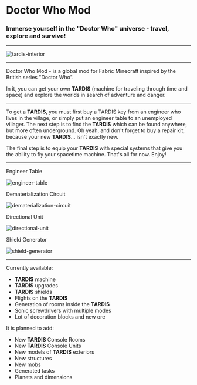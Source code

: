 # Doctor Who Mod

### Immerse yourself in the "Doctor Who" universe - travel, explore and survive!

***
![tardis-interior](https://i.imgur.com/hZ6cm3L.png "TARDIS Exterior")
***

Doctor Who Mod - is a global mod for Fabric Minecraft inspired by the British series "Doctor Who".

In it, you can get your own **TARDIS** (machine for traveling through time and space) and explore the worlds in search
of adventure and danger.

***
To get a **TARDIS**, you must first buy a TARDIS key from an engineer who lives in the village,
or simply put an engineer table to an unemployed villager.
The next step is to find the **TARDIS** which can be found anywhere, but more often underground.
Oh yeah, and don't forget to buy a repair kit, because your new **TARDIS**... isn't exactly new.

The final step is to equip your **TARDIS** with special systems that give you the ability to fly your spacetime machine.
That's all for now. Enjoy!
***
Engineer Table

![engineer-table](https://i.imgur.com/Qc1WesX.png "Engineer Table")

Dematerialization Circuit

![dematerialization-circuit](https://i.imgur.com/1OH0BRU.png "Dematerialization Circuit")

Directional Unit

![directional-unit](https://i.imgur.com/6TLiMWK.png "Directional Unit")

Shield Generator

![shield-generator](https://i.imgur.com/AUHbn53.png "Shield Generator")
***

Currently available:

* **TARDIS** machine
* **TARDIS** upgrades
* **TARDIS** shields
* Flights on the **TARDIS**
* Generation of rooms inside the **TARDIS**
* Sonic screwdrivers with multiple modes
* Lot of decoration blocks and new ore

It is planned to add:

* New **TARDIS** Console Rooms
* New **TARDIS** Console Units
* New models of **TARDIS** exteriors
* New structures
* New mobs
* Generated tasks
* Planets and dimensions
